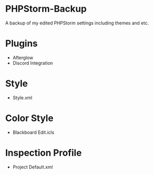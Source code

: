 # PHPStorm-Backup

A backup of my edited PHPStorm settings including themes and etc.

# Plugins

- Afterglow
- Discord Integration

# Style 

- Style.xml

# Color Style

- Blackboard Edit.icls

# Inspection Profile

- Project Default.xml